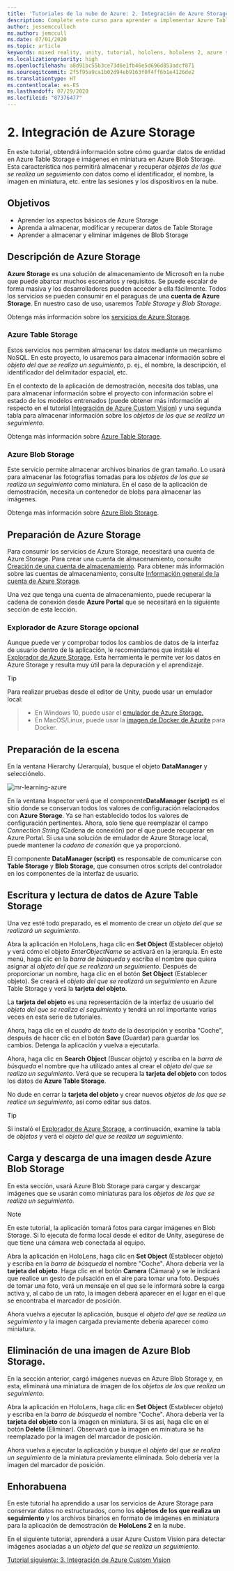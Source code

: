 ```yaml
---
title: 'Tutoriales de la nube de Azure: 2. Integración de Azure Storage'
description: Complete este curso para aprender a implementar Azure Table Storage y Azure Blob Storage en una aplicación de HoloLens 2.
author: jessemcculloch
ms.author: jemccull
ms.date: 07/01/2020
ms.topic: article
keywords: mixed reality, unity, tutorial, hololens, hololens 2, azure storage
ms.localizationpriority: high
ms.openlocfilehash: a8d91bc55b3ce73d6e1fb46e5d696d853adcf871
ms.sourcegitcommit: 2f5f95a9ca1b02d94eb9163f0f4ff6b1e4126de2
ms.translationtype: HT
ms.contentlocale: es-ES
ms.lasthandoff: 07/29/2020
ms.locfileid: "87376477"
---
```

# <a name="2-integrating-azure-storage"></a>2. Integración de Azure Storage

En este tutorial, obtendrá información sobre cómo guardar datos de entidad en Azure Table Storage e imágenes en miniatura en Azure Blob Storage. Esta característica nos permitirá almacenar y recuperar *objetos de los que se realiza un seguimiento* con datos como el identificador, el nombre, la imagen en miniatura, etc. entre las sesiones y los dispositivos en la nube.

## <a name="objectives"></a>Objetivos

* Aprender los aspectos básicos de Azure Storage
* Aprenda a almacenar, modificar y recuperar datos de Table Storage
* Aprender a almacenar y eliminar imágenes de Blob Storage

## <a name="understanding-azure-storage"></a>Descripción de Azure Storage

**Azure Storage** es una solución de almacenamiento de Microsoft en la nube que puede abarcar muchos escenarios y requisitos. Se puede escalar de forma masiva y los desarrolladores pueden acceder a ella fácilmente. Todos los servicios se pueden consumir en el paraguas de una **cuenta de Azure Storage**. En nuestro caso de uso, usaremos *Table Storage* y *Blob Storage*.

Obtenga más información sobre los [servicios de Azure Storage](https://docs.microsoft.com/azure/storage/blobs/storage-blobs-overview).

### <a name="azure-table-storage"></a>Azure Table Storage

Estos servicios nos permiten almacenar los datos mediante un mecanismo NoSQL. En este proyecto, lo usaremos para almacenar información sobre el *objeto del que se realiza un seguimiento*, p. ej., el nombre, la descripción, el identificador del delimitador espacial, etc.

En el contexto de la aplicación de demostración, necesita dos tablas, una para almacenar información sobre el proyecto con información sobre el estado de los modelos entrenados (puede obtener más información al respecto en el tutorial [Integración de Azure Custom Vision](mr-learning-azure-03.md)) y una segunda tabla para almacenar información sobre los *objetos de los que se realiza un seguimiento*.

Obtenga más información sobre [Azure Table Storage](https://docs.microsoft.com/azure/storage/tables/table-storage-overview).

### <a name="azure-blob-storage"></a>Azure Blob Storage

Este servicio permite almacenar archivos binarios de gran tamaño. Lo usará para almacenar las fotografías tomadas para los *objetos de los que se realiza un seguimiento* como miniatura.
En el caso de la aplicación de demostración, necesita un contenedor de blobs para almacenar las imágenes.

Obtenga más información sobre [Azure Blob Storage](https://docs.microsoft.com/azure/storage/blobs/storage-blobs-introduction).

## <a name="preparing-azure-storage"></a>Preparación de Azure Storage

Para consumir los servicios de Azure Storage, necesitará una cuenta de Azure Storage. Para crear una cuenta de almacenamiento, consulte [Creación de una cuenta de almacenamiento](https://docs.microsoft.com/azure/storage/common/storage-account-create?tabs=azure-portal). Para obtener más información sobre las cuentas de almacenamiento, consulte [Información general de la cuenta de Azure Storage](https://docs.microsoft.com/azure/storage/common/storage-account-overview).

Una vez que tenga una cuenta de almacenamiento, puede recuperar la cadena de conexión desde **Azure Portal** que se necesitará en la siguiente sección de esta lección.

### <a name="optional-azure-storage-explorer"></a>Explorador de Azure Storage opcional

Aunque puede ver y comprobar todos los cambios de datos de la interfaz de usuario dentro de la aplicación, le recomendamos que instale el [Explorador de Azure Storage](https://azure.microsoft.com/features/storage-explorer/). Esta herramienta le permite ver los datos en Azure Storage y resulta muy útil para la depuración y el aprendizaje.

> [!TIP]
> Para realizar pruebas desde el editor de Unity, puede usar un emulador local:

> * En Windows 10, puede usar el [emulador de Azure Storage.](https://docs.microsoft.com/azure/storage/common/storage-use-emulator)
> * En MacOS/Linux, puede usar la [imagen de Docker de Azurite](https://hub.docker.com/_/microsoft-azure-storage-azurite) para Docker.

## <a name="preparing-the-scene"></a>Preparación de la escena

En la ventana Hierarchy (Jerarquía), busque el objeto **DataManager** y selecciónelo.

![mr-learning-azure](images/mr-learning-azure/tutorial2-section4-step1-1.png)

En la ventana Inspector verá que el componente**DataManager (script)** es el sitio donde se conservan todos los valores de configuración relacionados con **Azure Storage**. Ya se han establecido todos los valores de configuración pertinentes. Ahora, solo tiene que reemplazar el campo *Connection String* (Cadena de conexión) por el que puede recuperar en Azure Portal. Si usa una solución de emulador de Azure Storage local, puede mantener la *cadena de conexión* que ya proporcionó.

El componente **DataManager (script)** es responsable de comunicarse con **Table Storage** y **Blob Storage**, que consumen otros scripts del controlador en los componentes de la interfaz de usuario.

## <a name="writing-and-reading-data-from-azure-table-storage"></a>Escritura y lectura de datos de Azure Table Storage

Una vez esté todo preparado, es el momento de crear un *objeto del que se realizará un seguimiento*.

Abra la aplicación en HoloLens, haga clic en **Set Object** (Establecer objeto) y verá cómo el objeto *EnterObjectName* se activará en la jerarquía. En este menú, haga clic en la *barra de búsqueda* y escriba el nombre que quiera asignar al *objeto del que se realizará un seguimiento*. Después de proporcionar un nombre, haga clic en el botón **Set Object** (Establecer objeto). Se creará el *objeto del que se realizará un seguimiento* en Azure Table Storage y verá la **tarjeta del objeto**.

La **tarjeta del objeto** es una representación de la interfaz de usuario del *objeto del que se realiza el seguimiento* y tendrá un rol importante varias veces en esta serie de tutoriales.

Ahora, haga clic en el *cuadro de texto* de la descripción y escriba "Coche", después de hacer clic en el botón **Save** (Guardar) para guardar los cambios. Detenga la aplicación y vuelva a ejecutarla.

Ahora, haga clic en **Search Object** (Buscar objeto) y escriba en la *barra de búsqueda* el nombre que ha utilizado antes al crear el *objeto del que se realiza un seguimiento*. Verá que se recupera la **tarjeta del objeto** con todos los datos de **Azure Table Storage**.

No dude en cerrar la **tarjeta del objeto** y crear nuevos *objetos de los que se realice un seguimiento*, así como editar sus datos.

> [!TIP]
> Si instaló el [Explorador de Azure Storage](https://azure.microsoft.com/features/storage-explorer/), a continuación, examine la tabla de *objetos* y verá el *objeto del que se realiza un seguimiento*.

## <a name="uploading-and-download-image-from-azure-blob-storage"></a>Carga y descarga de una imagen desde Azure Blob Storage

En esta sección, usará Azure Blob Storage para cargar y descargar imágenes que se usarán como miniaturas para los *objetos de los que se realiza un seguimiento*.

> [!NOTE]
> En este tutorial, la aplicación tomará fotos para cargar imágenes en Blob Storage. Si lo ejecuta de forma local desde el editor de Unity, asegúrese de que tiene una cámara web conectada al equipo.

Abra la aplicación en HoloLens, haga clic en **Set Object** (Establecer objeto) y escriba en la *barra de búsqueda* el nombre "Coche". Ahora debería ver la **tarjeta del objeto**. Haga clic en el botón **Camera** (Cámara) y se le indicará que realice un gesto de pulsación en el aire para tomar una foto. Después de tomar una foto, verá un mensaje en el que se le informará sobre la carga activa y, al cabo de un rato, la imagen deberá aparecer en el lugar en el que se encontraba el marcador de posición.

Ahora vuelva a ejecutar la aplicación, busque el *objeto del que se realiza un seguimiento* y la imagen cargada previamente debería aparecer como miniatura.

## <a name="deleting-image-from-azure-blob-storage"></a>Eliminación de una imagen de Azure Blob Storage.

En la sección anterior, cargó imágenes nuevas en Azure Blob Storage y, en esta, eliminará una miniatura de imagen de los *objetos de los que realiza un seguimiento*.

Abra la aplicación en HoloLens, haga clic en **Set Object** (Establecer objeto) y escriba en la *barra de búsqueda* el nombre "Coche". Ahora debería ver la **tarjeta del objeto** con la imagen en miniatura. Si es así, haga clic en el botón **Delete** (Eliminar). Observará que la imagen en miniatura se ha reemplazado por la imagen del marcador de posición.

Ahora vuelva a ejecutar la aplicación y busque el *objeto del que se realiza un seguimiento* de la miniatura previamente eliminada. Solo debería ver la imagen del marcador de posición.

## <a name="congratulations"></a>Enhorabuena

En este tutorial ha aprendido a usar los servicios de Azure Storage para conservar datos no estructurados, como los **objetos de los que realiza un seguimiento** y los archivos binarios en formato de imágenes en miniatura para la aplicación de demostración de **HoloLens 2** en la nube.

En el siguiente tutorial, aprenderá a usar Azure Custom Vision para detectar imágenes asociadas a un *objeto del que se realiza un seguimiento*.

[Tutorial siguiente: 3. Integración de Azure Custom Vision](mr-learning-azure-03.md)
